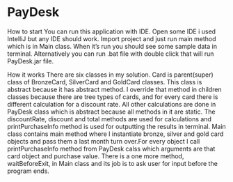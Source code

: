 # PayDesk

How to start
  You can run this application with IDE. Open some IDE i used IntelliJ but any IDE should work. Import project and just run main method which is in Main class. When it’s run you should see some sample data in terminal.
  Alternatively you can run .bat file with double click that will run PayDesk.jar file.

How it works
  There are six classes in my solution. Card is parent(super) class of BronzeCard, SilverCard and GoldCard classes. This class is abstract because it has abstract method. I override that method in children classes because there are tree types of cards, and for every card there is different calculation for a discount rate.
  All other calculations are done in PayDesk class which is abstract because all methods in it are static. The discountRate, discount and total methods are used for calculations and printPurchaseInfo method is used for outputting the results in terminal.
  Main class contains main method where I instantiate bronze, silver and gold card objects and pass them a last month turn over.For every object I call printPurchaseInfo method from PayDesk calss which arguments are that card object and purchase value. There is a one more method, waitBeforeExit, in Main class and its job is to ask user for input before the program ends.
